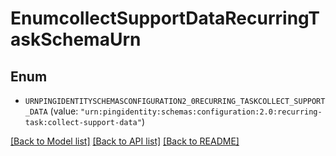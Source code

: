 # EnumcollectSupportDataRecurringTaskSchemaUrn

## Enum


* `URNPINGIDENTITYSCHEMASCONFIGURATION2_0RECURRING_TASKCOLLECT_SUPPORT_DATA` (value: `"urn:pingidentity:schemas:configuration:2.0:recurring-task:collect-support-data"`)


[[Back to Model list]](../README.md#documentation-for-models) [[Back to API list]](../README.md#documentation-for-api-endpoints) [[Back to README]](../README.md)


